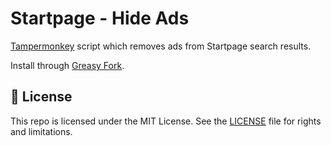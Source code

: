 # Startpage - Hide Ads

[Tampermonkey](https://www.tampermonkey.net) script which removes ads from Startpage search results.

Install through [Greasy Fork](https://greasyfork.org/en/scripts/425678-startpage-com-hide-ads).

## 📄 License

This repo is licensed under the MIT License. See the [LICENSE](LICENSE.md) file for rights and limitations.
